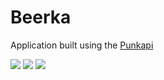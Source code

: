 # Beerka
Application built using the [Punkapi](https://punkapi.com)

<p float="left">
  <img src="https://user-images.githubusercontent.com/22200341/116986599-a5d34f80-acd6-11eb-8055-c4ca84960c2c.jpg">
  <img src="https://user-images.githubusercontent.com/22200341/116986618-ab309a00-acd6-11eb-9eb1-715d33be0625.jpg">
  <img src="https://user-images.githubusercontent.com/22200341/116986631-ad92f400-acd6-11eb-98dc-3b5b00ba8d95.jpg">
</p>

